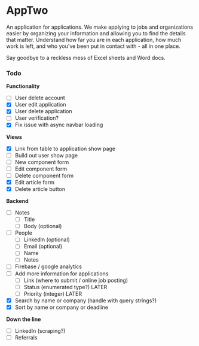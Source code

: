 # AppTwo

An application for applications. We make applying to jobs and organizations easier by organizing your information and allowing you to find the details that matter. Understand how far you are in each application, how much work is left, and who you've been put in contact with - all in one place.

Say goodbye to a reckless mess of Excel sheets and Word docs.

### Todo

__Functionality__
- [ ] User delete account
- [x] User edit application
- [x] User delete application
- [ ] User verification?
- [x] Fix issue with async navbar loading

__Views__
- [x] Link from table to application show page
- [ ] Build out user show page
- [ ] New component form
- [ ] Edit component form
- [ ] Delete component form
- [x] Edit article form
- [x] Delete article button

__Backend__
- [ ] Notes
  - [ ] Title
  - [ ] Body (optional)
- [ ] People
  - [ ] LinkedIn (optional)
  - [ ] Email (optional)
  - [ ] Name
  - [ ] Notes
  
- [ ] Firebase / google analytics
- [ ] Add more information for applications
  - [ ] Link (where to submit / online job posting)
  - [ ] Status (enumerated type?) LATER
  - [ ] Priority (integer) LATER
- [x] Search by name or company (handle with query strings?)
- [x] Sort by name or company or deadline

__Down the line__
- [ ] LinkedIn (scraping?)
- [ ] Referrals
